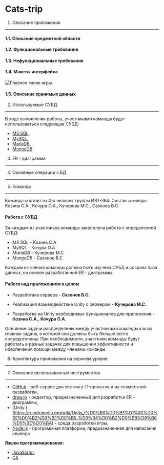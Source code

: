 # Cats-trip

1. Описание приложения
-------------
#### 1.1. Описание предметной области

#### 1.2. Функциональные требования

#### 1.3. Нефункциональные требования

#### 1.4. Макеты интерфейса
![Главное меню игры](https://pp.userapi.com/c845417/v845417121/1db21c/Y3So9ya6kUA.jpg)
#### 1.5. Описание хранимых данных

2. Используемые СУБД
-------------
В ходе выполнения работы, участниками команды будут использоваться следующие СУБД:

-  [MS SQL](https://ru.wikipedia.org/wiki/Microsoft_SQL_Server),
-  [MySQL](https://ru.wikipedia.org/wiki/MySQL),
-  [MariaDB](https://ru.wikipedia.org/wiki/MariaDB),
-  [MongoDB](https://ru.wikipedia.org/wiki/MongoDB).

3. ER - диаграмма
-------------

4. Основные операции с БД
-------------


5. Команда
-------------
Команда состоит из 4-х человек группы ИВТ-364. 
Состав команды: Козина С.А., Кочура О.А., Кучерова М.С., Сазонов В.С.
#### Работа с СУБД
За каждым из участников команды закреплена работа с определенной СУБД:

-  *MS SQL* - Козина С.А
-  *MySQL* - Кочура О.А
-  *MariaDB* - Кучерова М.С
-  *MongoDB* - Сазонов В.С

Каждым из членов команды должна быть изучена СУБД и создана база данных, на основе разработанной  ER - диаграммы.


#### Работа над приложением в целом

- Разработака сервера - **Сазонов В.С.**

- Реализация взаимодействие Unity с сервером - **Кучерова М.С.**

- Разработка на Unity необходимых функционалов для приложения - **Козина С.А., Кочура О.А.**


Основные задачи распределены между участниками команды как их главная задача, в которой они должны быть больше всего сосредоточены. При необходимости, участники команды будут работать в разных задачах для повышения эффективности и обеспечения помощи между членами команды.

6. Архитектура приложения на верхнем уровне
-------------

7. Описание использованных инструментов
-------------
-  [GitHub](https://ru.wikipedia.org/wiki/GitHub) - веб-сервис для хостинга IT-проектов и их совместной разработки,
-  [draw.io](https://coba.tools/draw-io) - редактор, предназначенный для разработки ER - диаграммы,
-  [Unity ](https://ru.wikipedia.org/wiki/Unity_(%D0%B8%D0%B3%D1%80%D0%BE%D0%B2%D0%BE%D0%B9_%D0%B4%D0%B2%D0%B8%D0%B6%D0%BE%D0%BA) -  среда разработки игры,
-  [Node.js](https://ru.wikipedia.org/wiki/Node.js) - программная платформа, предназначенная для написания сервера

**Языки программирования:**
-  [JavaScript](https://ru.wikipedia.org/wiki/JavaScript),
-  [C#](https://ru.wikipedia.org/wiki/C_Sharp).
